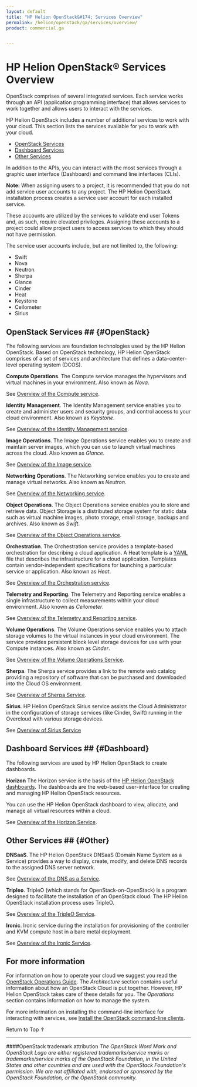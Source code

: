 ```yaml
---
layout: default
title: "HP Helion OpenStack&#174; Services Overview"
permalink: /helion/openstack/ga/services/overview/
product: commercial.ga


---
```

<!--UNDER REVISION-->

<script>

function PageRefresh {
onLoad="window.refresh"
}

PageRefresh();

</script>

<!---
<p style="font-size: small;"> <a href="/helion/openstack/technical-overview/">&#9664; PREV</a> | <a href="/helion/openstack/">&#9650; UP</a> | <a href="/helion/openstack/support-matrix/"> NEXT &#9654</a> </p> -->


# HP Helion OpenStack&reg; Services Overview #

OpenStack comprises of several integrated services. Each service works through an API (application programming interface) that allows services to work together and allows users to interact with the services.

HP Helion OpenStack includes a number of additional services to work with your cloud. This section lists the services available for you to work with your cloud.

- [OpenStack Services](#OpenStack)
- [Dashboard Services](#Dashboard)
- [Other Services](#Other)

In addition to the APIs, you can interact with the most services through a graphic user interface (Dashboard) and command line interfaces (CLIs).

**Note:** When assigning users to a project, it is recommended that you do not add service user accounts to any project. The HP Helion OpenStack installation process creates a service user account for each installed service. 

These accounts are utilized by the services to validate end user Tokens and, as such, require elevated privileges. 
Assigning these accounts to a project could allow project users to access services to which they should not have permission. 

The service user accounts include, but are not limited to, the following:

- Swift
- Nova
- Neutron
- Sherpa
- Glance
- Cinder
- Heat
- Keystone
- Ceilometer
- Sirius

## OpenStack Services ## {#OpenStack}

The following services are foundation technologies used by the HP Helion OpenStack. Based on OpenStack technology, HP Helion OpenStack comprises of a set of services and architecture that defines a data-center-level operating system (DCOS).

**Compute Operations**. The Compute service manages the hypervisors and virtual machines in your environment. Also known as *Nova*. 

See [Overview of the Compute service](/helion/openstack/ga/services/compute/overview).

**Identity Management**. The Identity Management service enables you to create and administer users and security groups, and control access to your cloud environment. Also known as *Keystone*.

See [Overview of the Identity Management service](/helion/openstack/ga/services/identity/overview).

**Image Operations**. The Image Operations service enables you to create and maintain server images, which you can use to launch virtual machines across the cloud. Also known as *Glance*.

See [Overview of the Image service](/helion/openstack/ga/services/imaging/overview).

**Networking Operations**. The Networking service enables you to create and manage virtual networks. Also known as *Neutron*.

See [Overview of the Networking service](/helion/openstack/ga/services/networking/overview).

**Object Operations**. The Object Operations service enables you to store and retrieve data. Object Storage is a distributed storage system for static data such as virtual machine images, photo storage, email storage, backups and archives. Also known as *Swift*.

See [Overview of the Object Operations service](/helion/openstack/ga/services/object/overview).

**Orchestration**. The Orchestration service provides a template-based orchestration for describing a cloud application. A Heat template is a [YAML](http://www.yaml.org/) file that describes the infrastructure for a cloud application. Templates contain vendor-independent specifications for launching a particular service or application.  Also known as *Heat*.

See [Overview of the Orchestration service](/helion/openstack/ga/services/orchestration/overview).

**Telemetry and Reporting**. The Telemetry and Reporting service enables a single infrastructure to collect measurements within your cloud environment.  Also known as *Ceilometer*.

See [Overview of the Telemetry and Reporting service](/helion/openstack/ga/services/reporting/overview).

**Volume Operations**. The Volume Operations service enables you to attach storage volumes to the virtual instances in your cloud environment. The service provides persistent block level storage devices for use with your Compute instances. Also known as *Cinder*.

See [Overview of the Volume Operations Service](/helion/openstack/ga/services/volume/overview).

**Sherpa**. The Sherpa service provides a link to the remote web catalog providing a repository of software that can be purchased and downloaded into the Cloud OS environment. 

See [Overview of Sherpa Service](/helion/openstack/services/sherpa/overview).

**Sirius**. HP Helion OpenStack Sirius service assists the Cloud Administrator in the configuration of storage services (like Cinder, Swift) running in the Overcloud with various storage devices.

See [Overview of Sirius Service](/helion/openstack/services/sirius/overview/)
## Dashboard Services ## {#Dashboard}

The following services are used by HP Helion OpenStack to create dashboards.

**Horizon** The Horizon service is the basis of the [HP Helion OpenStack dashboards](/helion/openstack/ga/dashboard/how-works/). The dashboards are the web-based user-interface for creating and managing HP Helion OpenStack resources.

You can use the HP Helion OpenStack dashboard to view, allocate, and manage all virtual resources within a cloud. 

See [Overview of the Horizon Service](/helion/openstack/ga/services/horizon/overview/).
<!-- Not in Commerical
**Loom**. The Loom service facilitates the comprehension and manipulation of complex systems using the Unity dashboard.

See [Overview of the Loom Service](/helion/openstack/ga/services/loom/overview/).
-->
## Other Services ## {#Other}

**DNSaaS**. The HP Helion OpenStack DNSaaS (Domain Name System as a Service) provides a way to display, create, modify, and delete DNS records to the assigned DNS server network. 

See [Overview of the DNS as a Service](/helion/openstack/ga/services/dns/overview/).

**Tripleo**. TripleO (which stands for OpenStack-on-OpenStack) is a program designed to facilitate the installation of an OpenStack cloud. The HP Helion OpenStack installation process uses TripleO.

See [Overview of the TripleO Service](/helion/openstack/ga/services/tripleo/overview/).

**Ironic**. Ironic service during the installation for provisioning of the controller and KVM compute host in a bare metal deployment.

See [Overview of the Ironic Service](/helion/openstack/ga/services/ironic/overview/).

## For more information ##

For information on how to operate your cloud we suggest you read the [OpenStack Operations Guide](http://docs.openstack.org/ops/). The *Architecture* section contains useful information about how an OpenStack Cloud is put together. However, HP Helion OpenStack takes care of these details for you. The *Operations* section contains information on how to manage the system.

For more information on installing the command-line interface for interacting with services, see [Install the OpenStack command-line clients](http://docs.openstack.org/user-guide/content/install_clients.html).


 <a href="#top" style="padding:14px 0px 14px 0px; text-decoration: none;"> Return to Top &#8593; </a>

----
####OpenStack trademark attribution
*The OpenStack Word Mark and OpenStack Logo are either registered trademarks/service marks or trademarks/service marks of the OpenStack Foundation, in the United States and other countries and are used with the OpenStack Foundation's permission. We are not affiliated with, endorsed or sponsored by the OpenStack Foundation, or the OpenStack community.*


<!-- Not in
Capability Tagging
The Capability Tagging service provides the ability to describe requirements and capabilities using a common ontology and to tag (or, assign) requirements and capabilities to cloud resources. Also known as Graffiti or Peer
/helion/openstack/services/peer/getting-started/

## Value-Add Services ##

The following services are 

**Eden**. The Eden framework is used to build all the HP Helion OpenStack services. It provides common functionality across all services. 

Eden also provides scalability and manageability around services and a way to view and control how those services are performing

- [Overview of the Eden service](/helion/openstack/services/eden/overview)

**Graffiti** The Graffiti service is a resource pool registry, which allows you to access your cloud environment. The Graffiti service allows for a hybrid cloud approach for sharing resources. For example, Graffiti enables you to use the HP Helion OpenStack environment in conjunction with your internal private cloud services. Also known as *Peer*.

- [Overview of the Graffiti service](/helion/openstack/services/peer/overview)

**Eve**. Provisioning, templates, build around templates
provisioning service allowing you to create templates and provision those templates for infrastructure. This allows to take advantage of the orchestration feature in HP Helion OpenStack and OpenStack. Eve can be used across multiple clouds
The Eve service is an infrastructure topology provisioning service. Eve allows you to provision TOSCA-based infrastructure topology designs 

- [Overview of the Eve service](/helion/openstack/services/eve/overview)

**Focus** Managing templates, binding documents, versioning. An internal service to manage the documents and templates. Versioning and document relationship is also a function provided by Focus.
the Topology Design Registry and Repository Service. Focus provides for persistent store and management of TOSCA-based templates.
- [Overview of the Compute service](/helion/openstack/services/focus/overview)

-->

